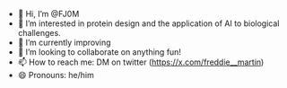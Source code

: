 - 👋 Hi, I’m @FJ0M
- 👀 I’m interested in protein design and the application of AI to biological challenges.
- 🌱 I’m currently improving 
- 💞️ I’m looking to collaborate on anything fun!
- 📫 How to reach me: DM on twitter (https://x.com/freddie__martin)
- 😄 Pronouns: he/him
